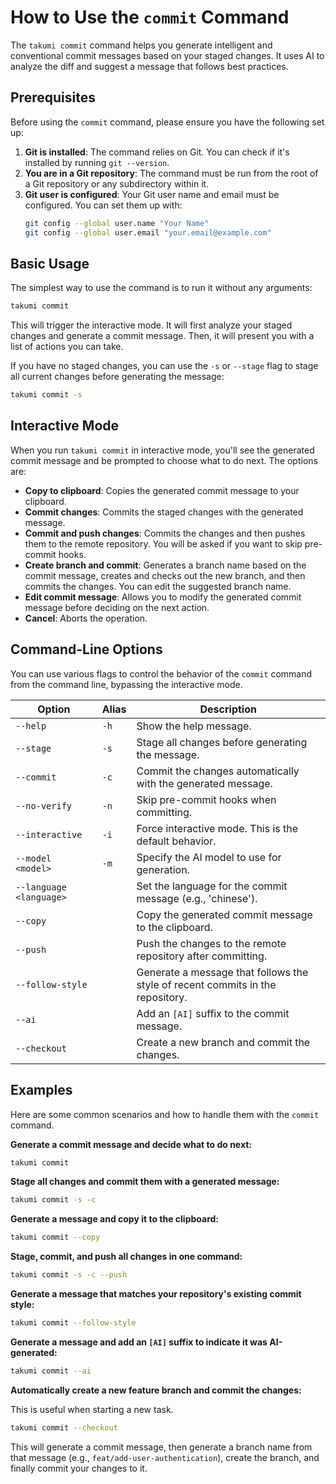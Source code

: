 # How to Use the `commit` Command

The `takumi commit` command helps you generate intelligent and conventional commit messages based on your staged changes. It uses AI to analyze the diff and suggest a message that follows best practices.

## Prerequisites

Before using the `commit` command, please ensure you have the following set up:

1.  **Git is installed**: The command relies on Git. You can check if it's installed by running `git --version`.
2.  **You are in a Git repository**: The command must be run from the root of a Git repository or any subdirectory within it.
3.  **Git user is configured**: Your Git user name and email must be configured. You can set them up with:
    ```bash
    git config --global user.name "Your Name"
    git config --global user.email "your.email@example.com"
    ```

## Basic Usage

The simplest way to use the command is to run it without any arguments:

```bash
takumi commit
```

This will trigger the interactive mode. It will first analyze your staged changes and generate a commit message. Then, it will present you with a list of actions you can take.

If you have no staged changes, you can use the `-s` or `--stage` flag to stage all current changes before generating the message:

```bash
takumi commit -s
```

## Interactive Mode

When you run `takumi commit` in interactive mode, you'll see the generated commit message and be prompted to choose what to do next. The options are:

-   **Copy to clipboard**: Copies the generated commit message to your clipboard.
-   **Commit changes**: Commits the staged changes with the generated message.
-   **Commit and push changes**: Commits the changes and then pushes them to the remote repository. You will be asked if you want to skip pre-commit hooks.
-   **Create branch and commit**: Generates a branch name based on the commit message, creates and checks out the new branch, and then commits the changes. You can edit the suggested branch name.
-   **Edit commit message**: Allows you to modify the generated commit message before deciding on the next action.
-   **Cancel**: Aborts the operation.

## Command-Line Options

You can use various flags to control the behavior of the `commit` command from the command line, bypassing the interactive mode.

| Option                     | Alias | Description                                                        |
| -------------------------- | ----- | ------------------------------------------------------------------ |
| `--help`                   | `-h`  | Show the help message.                                             |
| `--stage`                  | `-s`  | Stage all changes before generating the message.                   |
| `--commit`                 | `-c`  | Commit the changes automatically with the generated message.       |
| `--no-verify`              | `-n`  | Skip pre-commit hooks when committing.                             |
| `--interactive`            | `-i`  | Force interactive mode. This is the default behavior.              |
| `--model <model>`          | `-m`  | Specify the AI model to use for generation.                        |
| `--language <language>`    |       | Set the language for the commit message (e.g., 'chinese').         |
| `--copy`                   |       | Copy the generated commit message to the clipboard.                |
| `--push`                   |       | Push the changes to the remote repository after committing.        |
| `--follow-style`           |       | Generate a message that follows the style of recent commits in the repository. |
| `--ai`                     |       | Add an `[AI]` suffix to the commit message.                        |
| `--checkout`               |       | Create a new branch and commit the changes.                        |

## Examples

Here are some common scenarios and how to handle them with the `commit` command.

**Generate a commit message and decide what to do next:**

```bash
takumi commit
```

**Stage all changes and commit them with a generated message:**

```bash
takumi commit -s -c
```

**Generate a message and copy it to the clipboard:**

```bash
takumi commit --copy
```

**Stage, commit, and push all changes in one command:**

```bash
takumi commit -s -c --push
```

**Generate a message that matches your repository's existing commit style:**

```bash
takumi commit --follow-style
```

**Generate a message and add an `[AI]` suffix to indicate it was AI-generated:**

```bash
takumi commit --ai
```

**Automatically create a new feature branch and commit the changes:**

This is useful when starting a new task.

```bash
takumi commit --checkout
```

This will generate a commit message, then generate a branch name from that message (e.g., `feat/add-user-authentication`), create the branch, and finally commit your changes to it.
